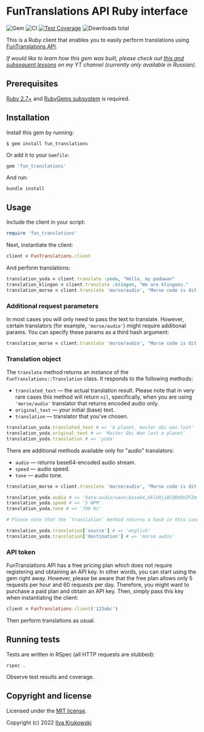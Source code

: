 # FunTranslations API Ruby interface

![Gem](https://img.shields.io/gem/v/fun_translations)
![CI](https://github.com/bodrovis/fun_translations/actions/workflows/ci.yml/badge.svg)
[![Test Coverage](https://codecov.io/gh/bodrovis/fun_translations/graph/badge.svg)](https://codecov.io/gh/bodrovis/fun_translations)
![Downloads total](https://img.shields.io/gem/dt/fun_translations)

This is a Ruby client that enables you to easily perform translations using [FunTranslations API](https://api.funtranslations.com/).

*If would like to learn how this gem was built, please check out [this and subsequent lessons](https://www.youtube.com/watch?v=FEfHExlN6-8) on my YT channel (currently only available in Russian).*

## Prerequisites

[Ruby 2.7+](https://www.ruby-lang.org/en/) and [RubyGems subsystem](https://rubygems.org/) is required.

## Installation

Install this gem by running:

```
$ gem install fun_translations
```

Or add it to your `Gemfile`:

```ruby
gem 'fun_translations'
```

And run:

```
bundle install
```

## Usage

Include the client in your script:

```ruby
require 'fun_translations'
```

Next, instantiate the client:

```ruby
client = FunTranslations.client
```

And perform translations:

```ruby
translation_yoda = client.translate :yoda, "Hello, my padawan"
translation_klingon = client.translate :klingon, "We are klingons."
translation_morse = client.translate 'morse/audio', "Morse code is dit and dash."
```

### Additional request parameters

In most cases you will only need to pass the text to translate. However, certain translators (for example, `'morse/audio'`) might require additional params. You can specify these params as a third hash argument:

```ruby
translation_morse = client.translate 'morse/audio', "Morse code is dit and dash.", speed: 5, tone: 700
```

### Translation object

The `translate` method returns an instance of the `FunTranslations::Translation` class. It responds to the following methods:

* `translated_text` — the actual translation result. Please note that in very rare cases this method will return `nil`, specifically, when you are using `'morse/audio'` translator that returns encoded audio only.
* `original_text` — your initial (base) text.
* `translation` — translator that you've chosen.

```ruby
translation_yoda.translated_text # => 'A planet, master obi wan lost'
translation_yoda.original_text # => 'Master Obi Wan lost a planet'
translation_yoda.translation # => 'yoda'
```

There are additional methods available only for "audio" translators:

* `audio` — returns base64-encoded audio stream.
* `speed` — audio speed.
* `tone` — audio tone.

```ruby
translation_morse = client.translate 'morse/audio', "Morse code is dit and dash.", speed: 5, tone: 700

translation_yoda.audio # => 'data:audio/wave;base64,UklGRjiBCQBXQVZFZm1...'
translation_yoda.speed # => '5 WPM'
translation_yoda.tone # => '700 Hz'

# Please note that the `translation` method returns a hash in this case:

translation_yoda.translation['source'] # => 'english'
translation_yoda.translation['destination'] # => 'morse audio'
```

### API token

FunTranslations API has a free pricing plan which does not require registering and obtaining an API key. In other words, you can start using the gem right away. However, please be aware that the free plan allows only 5 requests per hour and 60 requests per day. Therefore, you might want to purchase a paid plan and obtain an API key. Then, simply pass this key when instantiating the client:

```ruby
client = FunTranslations.client('123abc')
```

Then perform translations as usual.

## Running tests

Tests are written in RSpec (all HTTP requests are stubbed):

```
rspec .
```

Observe test results and coverage.

## Copyright and license

Licensed under the [MIT license](./LICENSE.md).

Copyright (c) 2022 [Ilya Krukowski](http://bodrovis.tech)